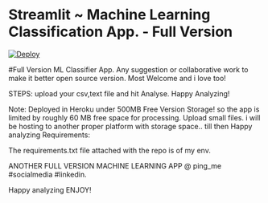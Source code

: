 # Streamlit ~ Machine Learning Classification App. - Full Version

[![Deploy](https://www.herokucdn.com/deploy/button.svg)](https://streamlit-roy.herokuapp.com/)

#Full Version ML Classifier App. Any suggestion or collaborative work to make it better open source version. Most Welcome and i love too!

STEPS: upload your csv,text file and hit Analyse. Happy Analyzing!

Note: Deployed in Heroku under 500MB Free Version Storage! so the app is limited by roughly 60 MB free space for processing. 
Upload small files. i will be hosting to another proper platform with storage space.. till then Happy analyzing 
Requirements:

The requirements.txt file attached with the repo is of my env. 

ANOTHER FULL VERSION MACHINE LEARNING APP @ ping_me #socialmedia #linkedin.

Happy analyzing ENJOY!
